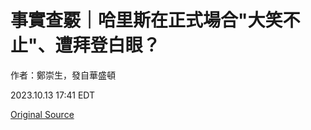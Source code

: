 # 事實查覈｜哈里斯在正式場合"大笑不止"、遭拜登白眼？

作者：鄭崇生，發自華盛頓

2023.10.13 17:41 EDT



[Original Source](https://www.rfa.org/mandarin/shishi-hecha/hc-10132023173254.html)